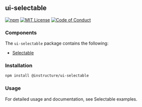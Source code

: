## ui-selectable

[![npm][npm]][npm-url]
[![MIT License][license-badge]][license]
[![Code of Conduct][coc-badge]][coc]

### Components

The `ui-selectable` package contains the following:

- [Selectable](Selectable)

### Installation

```sh
npm install @instructure/ui-selectable
```

### Usage

For detailed usage and documentation, see Selectable examples.

[npm]: https://img.shields.io/npm/v/@instructure/ui-selectable.svg
[npm-url]: https://npmjs.com/package/@instructure/ui-selectable
[license-badge]: https://img.shields.io/npm/l/instructure-ui.svg?style=flat-square
[license]: https://github.com/instructure/instructure-ui/blob/master/LICENSE.md
[coc-badge]: https://img.shields.io/badge/code%20of-conduct-ff69b4.svg?style=flat-square
[coc]: https://github.com/instructure/instructure-ui/blob/master/CODE_OF_CONDUCT.md
